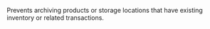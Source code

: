 Prevents archiving products or storage locations that have existing inventory or related transactions.